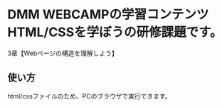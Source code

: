 # DMM WEBCAMPの学習コンテンツHTML/CSSを学ぼうの研修課題です。
3章【Webページの構造を理解しよう】

## 使い方
html/cssファイルのため、PCのブラウザで実行できます。
